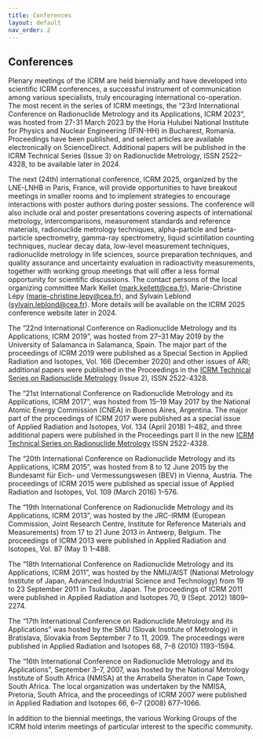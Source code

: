 ```yaml
---
title: Conferences
layout: default
nav_order: 2
---
```


## Conferences

Plenary meetings of the ICRM are held biennially and have developed into
scientific ICRM conferences, a successful instrument of communication among
various specialists, truly encouraging international co-operation. The most
recent in the series of ICRM meetings, the “23rd International Conference
on Radionuclide Metrology and its Applications, ICRM 2023”, was hosted from
27-31 March 2023 by the Horia Hulubei National Institute for Physics and Nuclear
Engineering (IFIN-HH) in Bucharest, Romania. Proceedings have been published,
and select articles are available electronically on ScienceDirect. Additional
papers will be published in the ICRM Technical Series (Issue 3) on Radionuclide
Metrology, ISSN 2522–4328, to be available later in 2024.

The next (24th) international conference, ICRM 2025, organized by the LNE-LNHB
in Paris, France, will provide opportunities to have breakout meetings
in smaller rooms and to implement strategies to encourage interactions with
poster authors during poster sessions. The conference will also include oral and
poster presentations covering aspects of international metrology,
intercomparisons, measurement standards and reference materials, radionuclide
metrology techniques, alpha-particle and beta-particle spectrometry, gamma-ray
spectrometry, liquid scintillation counting techniques, nuclear decay data,
low-level measurement techniques, radionuclide metrology in life sciences,
source preparation techniques, and quality assurance and uncertainty evaluation
in radioactivity measurements, together with working group meetings that will
offer a less formal opportunity for scientific discussions. The contact persons
of the local organizing committee Mark Kellet
(<mark.kellett@cea.fr>), Marie-Christine Lépy
(<marie-christine.lepy@cea.fr>), and Sylvain
Leblond (<sylvain.leblond@cea.fr>). More details
will be available on the ICRM 2025 conference website later in 2024.

The “22nd International Conference on Radionuclide Metrology and its
Applications, ICRM 2019”, was hosted from 27–31 May 2019 by the University
of Salamanca in Salamanca, Spain. The major part of the proceedings of ICRM 2019
were published as a Special Section in Applied Radiation and Isotopes, Vol. 166
(December 2020) and other issues of ARI; additional papers were published in the
Proceedings in the [ICRM Technical Series on Radionuclide
Metrology](../technical-series/icrm-technical-series-01.pdf) (Issue 2), ISSN
2522-4328.

The “21st International Conference on Radionuclide Metrology and its
Applications, ICRM 2017”, was hosted from 15–19 May 2017 by the National Atomic
Energy Commission (CNEA) in Buenos Aires, Argentina. The major part of the
proceedings of ICRM 2017 were published as a special issue of Applied Radiation
and Isotopes, Vol. 134 (April 2018) 1–482, and three additional papers were
published in the Proceedings part II in the new [ICRM Technical Series
on Radionuclide Metrology](../technical-series/icrm-technical-series-01.pdf)
ISSN 2522-4328.

The “20th International Conference on Radionuclide Metrology and its
Applications, ICRM 2015”, was hosted from 8 to 12 June 2015 by the Bundesamt für
Eich- und Vermessungswesen (BEV) in Vienna, Austria. The proceedings of ICRM
2015 were published as special issue of Applied Radiation and Isotopes, Vol. 109
(March 2016) 1–576.

The “19th International Conference on Radionuclide Metrology and its
Applications, ICRM 2013”, was hosted by the JRC-IRMM (European Commission, Joint
Research Centre, Institute for Reference Materials and Measurements) from 17
to 21 June 2013 in Antwerp, Belgium. The proceedings of ICRM 2013 were published
in Applied Radiation and Isotopes, Vol. 87 (May 1) 1–488.

The “18th International Conference on Radionuclide Metrology and its
Applications, ICRM 2011”, was hosted by the NMIJ/AIST (National Metrology
Institute of Japan, Advanced Industrial Science and Technology) from 19 to 23
September 2011 in Tsukuba, Japan. The proceedings of ICRM 2011 were published
in Applied Radiation and Isotopes 70, 9 (Sept. 2012) 1809–2274.

The “17th International Conference on Radionuclide Metrology and its
Applications” was hosted by the SMU (Slovak Institute of Metrology) in
Bratislava, Slovakia from September 7 to 11, 2009. The proceedings were
published in Applied Radiation and Isotopes 68, 7–8 (2010) 1193–1594.

The “16th International Conference on Radionuclide Metrology and its
Applications”, September 3–7, 2007, was hosted by the National Metrology
Institute of South Africa (NMISA) at the Arrabella Sheraton in Cape Town, South
Africa. The local organization was undertaken by the NMISA, Pretoria, South
Africa, and the proceedings of ICRM 2007 were published in Applied Radiation and
Isotopes 66, 6–7 (2008) 677–1066.

In addition to the biennial meetings, the various Working Groups of the ICRM
hold interim meetings of particular interest to the specific community.
